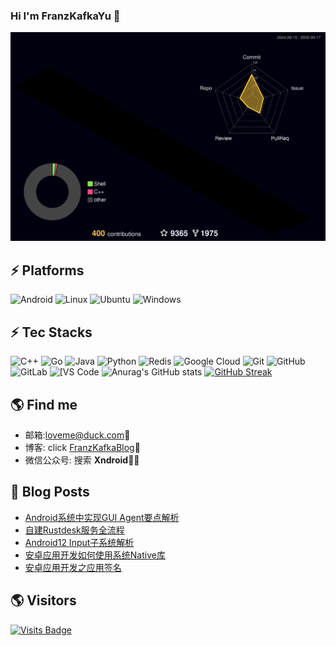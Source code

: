 ### Hi I'm FranzKafkaYu 👋

<!--
**FranzKafkaYu/FranzKafkaYu** is a ✨ _special_ ✨ repository because its `README.md` (this file) appears on your GitHub profile.

Here are some ideas to get you started:


-->
![](./profile-3d-contrib/profile-night-rainbow.svg)
## ⚡ Platforms

![Android](https://img.shields.io/badge/Android-3DDC84?style=for-the-badge&logo=android&logoColor=white)
![Linux](https://img.shields.io/badge/Linux-FCC624?style=for-the-badge&logo=linux&logoColor=black)
![Ubuntu](https://img.shields.io/badge/Ubuntu-E95420?style=for-the-badge&logo=ubuntu&logoColor=white)
![Windows](https://img.shields.io/badge/Windows-0078D6?style=for-the-badge&logo=windows&logoColor=white)

## ⚡ Tec Stacks

![C++](https://img.shields.io/badge/-C++-00599C?style=flat-square&logo=c)
![Go](https://img.shields.io/badge/-go-%23E44D27?style=flat-square&logo=go&logoColor=ffffff)
![Java](https://img.shields.io/badge/-java-E34A86?style=flat-square&logo=java)
![Python](https://img.shields.io/badge/-Python-black?style=flat-square&logo=Python)
![Redis](https://img.shields.io/badge/-Redis-black?style=flat-square&logo=Redis)
![Google Cloud](https://img.shields.io/badge/Google%20Cloud-black?style=flat-square&logo=google-cloud)
![Git](https://img.shields.io/badge/-Git-black?style=flat-square&logo=git)
![GitHub](https://img.shields.io/badge/-GitHub-181717?style=flat-square&logo=github)
![GitLab](https://img.shields.io/badge/-GitLab-FCA121?style=flat-square&logo=gitlab)
<img alt="[VS Code" src="https://img.shields.io/badge/-VSCode-%23007ACC?style=flat-square&logo=visual-studio-code" />
![Anurag's GitHub stats](https://github-readme-stats.vercel.app/api?username=FranzKafkaYu&show_icons=true&theme=radical)
[![GitHub Streak](https://github-readme-streak-stats-elqq001as-franzkafkayus-projects.vercel.app?user=FranzKafkaYu&theme=gruvbox-duo)](https://git.io/streak-stats)


## 🌎 Find me  
- 邮箱:<a href="mailto:loveme@duck.com">loveme@duck.com</a>:e-mail:
- 博客: click [FranzKafkaBlog](https://blog.coderfan.org):memo:    
- 微信公众号: 搜索 **Xndroid**✍🏾
## 🚀 Blog Posts
<!-- BLOG-POST-LIST:START -->
- [Android系统中实现GUI Agent要点解析](https://blog.coderfan.org/gui-agent-to-control-android-system-implemention.html?utm_source=rss&utm_medium=rss&utm_campaign=gui-agent-to-control-android-system-implemention)
- [自建Rustdesk服务全流程](https://blog.coderfan.org/self-host-rustdesk-deployment.html?utm_source=rss&utm_medium=rss&utm_campaign=self-host-rustdesk-deployment)
- [Android12 Input子系统解析](https://blog.coderfan.org/android12-input-event-dispatch-progress.html?utm_source=rss&utm_medium=rss&utm_campaign=android12-input-event-dispatch-progress)
- [安卓应用开发如何使用系统Native库](https://blog.coderfan.org/how-android-applications-use-native-libraries.html?utm_source=rss&utm_medium=rss&utm_campaign=how-android-applications-use-native-libraries)
- [安卓应用开发之应用签名](https://blog.coderfan.org/android-application-developement-about-signing-apk.html?utm_source=rss&utm_medium=rss&utm_campaign=android-application-developement-about-signing-apk)
<!-- BLOG-POST-LIST:END -->

## 🌎 Visitors
[![Visits Badge](https://badges.pufler.dev/visits/puf17640/git-badges)](https://badges.pufler.dev)

